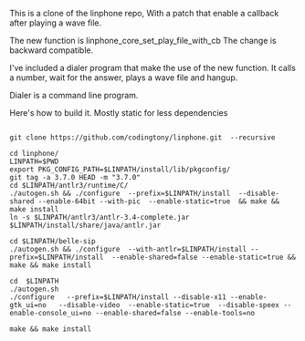 This is a clone of the linphone repo,
With a patch that enable a callback after playing a wave file.

The new function is linphone_core_set_play_file_with_cb
The change is backward compatible.

I've included a  dialer program that make the use of the new function.
It calls a number, wait for the answer, plays a wave file and hangup.

Dialer is a command line program.


Here's how to build it. 
Mostly static for less dependencies

```

git clone https://github.com/codingtony/linphone.git  --recursive

cd linphone/
LINPATH=$PWD
export PKG_CONFIG_PATH=$LINPATH/install/lib/pkgconfig/
git tag -a 3.7.0 HEAD -m "3.7.0"
cd $LINPATH/antlr3/runtime/C/
./autogen.sh && ./configure  --prefix=$LINPATH/install  --disable-shared --enable-64bit --with-pic  --enable-static=true  && make && make install
ln -s $LINPATH/antlr3/antlr-3.4-complete.jar $LINPATH/install/share/java/antlr.jar

cd $LINPATH/belle-sip
./autogen.sh && ./configure  --with-antlr=$LINPATH/install --prefix=$LINPATH/install  --enable-shared=false --enable-static=true && make && make install

cd  $LINPATH 
./autogen.sh
./configure   --prefix=$LINPATH/install --disable-x11 --enable-gtk_ui=no   --disable-video  --enable-static=true  --disable-speex --enable-console_ui=no --enable-shared=false --enable-tools=no

make && make install
```
